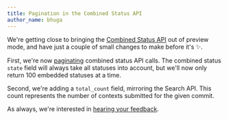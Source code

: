 ```yaml
---
title: Pagination in the Combined Status API
author_name: bhuga
---
```


We're getting close to bringing the [Combined Status API][1] out of preview
mode, and have just a couple of small changes to make before it's :sparkles:.

First, we're now [paginating][2] combined status API calls. The combined status
`state` field will always take all statuses into account, but we'll now only
return 100 embedded statuses at a time.

Second, we're adding a `total_count` field, mirroring the Search API. This
count represents the number of contexts submitted for the given commit.

As always, we're interested in [hearing your feedback][3].

[1]: /v3/repos/statuses/#get-the-combined-status-for-a-specific-ref
[2]: /v3/#pagination
[3]: https://github.com/contact?form[subject]=Combined+Status+API
